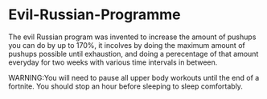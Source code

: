 # Evil-Russian-Programme
The evil Russian program was invented to increase the amount of pushups  you can do by up to 170%, it incolves by doing the maximum amount of pushups possible until exhaustion, and doing a perecentage of that amount everyday for two weeks with  various time intervals in between.

 WARNING:You will need to pause all upper body workouts until the end of a fortnite. You should stop an hour before sleeping to sleep comfortably.
